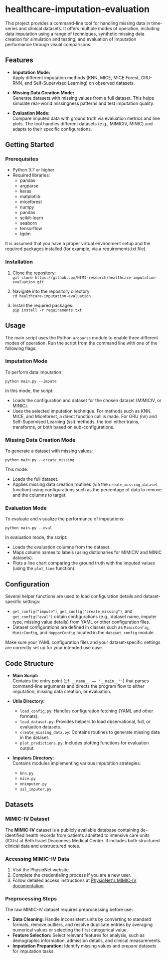 # healthcare-imputation-evaluation

This project provides a command-line tool for handling missing data in time-series and clinical datasets. It offers multiple modes of operation, including data imputation using a range of techniques, synthetic missing data creation for simulation and testing, and evaluation of imputation performance through visual comparisons.

## Features

- **Imputation Mode:**  
  Apply different imputation methods (KNN, MICE, MICE Forest, GRU-RNN, and Self-Supervised Learning) on observed datasets.
  
- **Missing Data Creation Mode:**  
  Generate datasets with missing values from a full dataset. This helps simulate real-world missingness patterns and test imputation quality.
  
- **Evaluation Mode:**  
  Compare imputed data with ground truth via evaluation metrics and line plots. The tool handles different datasets (e.g., MIMICIV, MINIC) and adapts to their specific configurations.

## Getting Started

### Prerequisites

- Python 3.7 or higher
- Required libraries:  
  -  pandas  
  -  argparse
  -  keras
  -  matplotlib
  -  miceforest
  -  numpy
  -  pandas
  -  scikit-learn
  -  seaborn
  -  tensorflow
  -  tqdm

It is assumed that you have a proper virtual environment setup and the required packages installed (for example, via a requirements.txt file).

### Installation

1. Clone the repository:  
   `git clone https://github.com/NIMI-research/healthcare-imputation-evaluation.git`
   
2. Navigate into the repository directory:  
   `cd healthcare-imputation-evaluation`
   
3. Install the required packages:  
   `pip install -r requirements.txt`

## Usage

The main script uses the Python `argparse` module to enable three different modes of operation. Run the script from the command line with one of the following flags:

### Imputation Mode

To perform data imputation:
```
python main.py --impute
```
In this mode, the script:
- Loads the configuration and dataset for the chosen dataset (MIMICIV, or MINIC).
- Uses the selected imputation technique. For methods such as KNN, MICE, and Miceforest, a direct function call is made. For GRU (nn) and Self-Supervised Learning (ssl) methods, the tool either trains, transforms, or both based on sub-configurations.

### Missing Data Creation Mode

To generate a dataset with missing values:
```
python main.py --create_missing
```
This mode:
- Loads the full dataset.
- Applies missing data creation routines (via the `create_missing_dataset` function) using configurations such as the percentage of data to remove and the columns to target.

### Evaluation Mode

To evaluate and visualize the performance of imputations:
```
python main.py --eval
```
In evaluation mode, the script:
- Loads the evaluation columns from the dataset.
- Maps column names to labels (using dictionaries for MIMICIV and MINIC datasets).
- Plots a line chart comparing the ground truth with the imputed values (using the `plot_line` function).

## Configuration

Several helper functions are used to load configuration details and dataset-specific settings:
- `get_config("impute")`, `get_config("create_missing")`, and `get_config("eval")` obtain configurations (e.g., dataset name, imputer type, missing value details) from YAML or other configuration files.
- Dataset configurations are defined in classes such as `MimicConfig`, `MinicConfig`, and `HopperConfig` located in the `dataset_config` module.

Make sure your YAML configuration files and your dataset-specific settings are correctly set up for your intended use case.

## Code Structure

- **Main Script:**  
  Contains the entry point (`if __name__ == "__main__":`) that parses command-line arguments and directs the program flow to either imputation, missing data creation, or evaluation.

- **Utils Directory:**  
  -  `load_config.py`: Handles configuration fetching (YAML and other formats).  
  -  `load_dataset.py`: Provides helpers to load observational, full, or evaluation datasets.  
  -  `create_missing_data.py`: Contains routines to generate missing data in the dataset.  
  -  `plot_predictions.py`: Includes plotting functions for evaluation output.

- **Imputers Directory:**  
  Contains modules implementing various imputation strategies:
  -  `knn.py`  
  -  `mice.py`  
  -  `nnimputer.py`  
  -  `ssl_imputer.py`

 ## Datasets

 ### MIMIC-IV Dataset

The **MIMIC-IV** dataset is a publicly available database containing de-identified health records from patients admitted to intensive care units (ICUs) at Beth Israel Deaconess Medical Center. It includes both structured clinical data and unstructured notes.

### Accessing MIMIC-IV Data

1. Visit the PhysioNet website.
2. Complete the credentialing process if you are a new user.
4. Follow detailed access instructions at [PhysioNet's MIMIC-IV documentation](https://mimic-iv.mit.edu/docs/access/).

### Preprocessing Steps

The raw MIMIC-IV dataset requires preprocessing before use:
- **Data Cleaning:** Handle inconsistent units by converting to standard formats, remove outliers, and resolve duplicate entries by averaging numerical values or selecting the first categorical value.
- **Feature Selection:** Select relevant features for analysis, such as demographic information, admission details, and clinical measurements.
- **Imputation Preparation:** Identify missing values and prepare datasets for imputation tasks.
